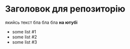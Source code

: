 # Заголовок для репозиторію
якийсь текст бла бла бла **на ютубі**

- some list \#1
- some list \#2
- some list \#3
